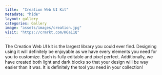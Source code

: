 ```yaml
---
title:  "Creation Web UI Kit"
metadate: "hide"
layout: gallery
categories: Gallery
image: "assets/images/creation.jpg"
visit: "https://crmrkt.com/KGa11Q"
---
```

The Creation Web UI kit is the largest library you could ever find. Designing using it will definitely be enjoyable as we have every elements you need for you to customize. Each is fully editable and pixel perfect. Additionally, we have created both light and dark blocks so that your design will be way easier than it was. It is definitely the tool you need in your collection!
